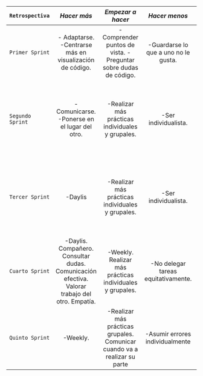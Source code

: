 


| `Retrospectiva` | ***Hacer más***  | ***Empezar a hacer*** | ***Hacer menos***  | ***Dejar de hacer*** | ***Seguir haciendo***  | 
| :-------------- | :--------------: | :-------------------: | :----------------: | :------------------: | ---------------------: |
| `Primer Sprint` | - Adaptarse.  -Centrarse más en visualización de código. | -Comprender puntos de vista. -Preguntar sobre dudas de código. | -Guardarse lo que a uno no le gusta. | -Desestimar aportes sin considerarlos. | -Comunicarse. -Preguntar antes de hacer un cambio significativo.  |
| `Segundo Sprint` | -Comunicarse. -Ponerse en el lugar del otro.|  -Realizar más prácticas individuales y grupales. | -Ser individualista. | -Posponer daylis, plazos. | -Adaptarse. -Centrarse más en visualización de código. -Preguntar antes de hacer un cambio significativo. | 
| `Tercer Sprint` | -Daylis |  -Realizar más prácticas individuales y grupales. | -Ser individualista. | -Posponer daylis, plazos. | -Adaptarse. -Centrarse más en visualización de código. -Preguntar antes de hacer un cambio significativo. | 
| `Cuarto Sprint` | -Daylis. Compañero. Consultar dudas. Comunicación efectiva. Valorar trabajo del otro. Empatía. |  -Weekly. Realizar más prácticas individuales y grupales. | -No delegar tareas equitativamente. | -Posponer daylis. | -Preguntar antes de hacer un cambio significativo. -Comunicar | 
| `Quinto Sprint` | -Weekly. |  -Realizar más prácticas grupales. Comunicar cuando va a realizar su parte | -Asumir errores individualmente  | ***no encontramos problemas en este sprint*** | -Consultar dudas. Comunicación efectiva.| 
